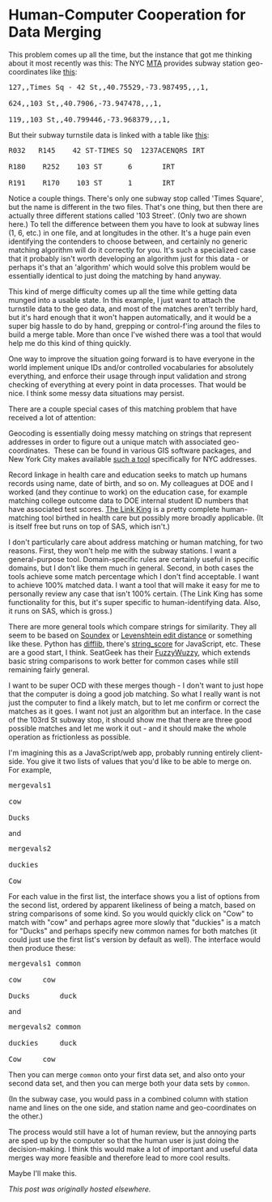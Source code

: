 # Human-Computer Cooperation for Data Merging



This problem comes up all the time, but the instance that got me thinking about it most recently was this: The NYC <a href="http://mta.info/">MTA</a> provides subway station geo-coordinates like <a href="http://www.mta.info/developers/data/nyct/subway/google_transit.zip">this</a>:

<pre>127,,Times Sq - 42 St,,40.75529,-73.987495,,,1,

624,,103 St,,40.7906,-73.947478,,,1,

119,,103 St,,40.799446,-73.968379,,,1,</pre>

But their subway turnstile data is linked with a table like&#160;<a href="http://www.mta.info/developers/resources/nyct/turnstile/Remote-Booth-Station.xls">this</a>:

<pre>R032	R145	42 ST-TIMES SQ	1237ACENQRS	IRT

R180	R252	103 ST		6		IRT

R191	R170	103 ST		1		IRT</pre>

Notice a couple things. There's only one subway stop called 'Times Square', but the name is different in the two files. That's one thing, but then there are actually three different stations called '103 Street'. (Only two are shown here.) To tell the difference between them you have to look at subway lines (1, 6, etc.) in one file, and at longitudes in the other. It's a huge pain even identifying the contenders to choose between, and certainly no generic matching algorithm will do it correctly for you. It's such a specialized case that it probably isn't worth developing an algorithm just for this data - or perhaps it's that an 'algorithm' which would solve this problem would be essentially identical to just doing the matching by hand anyway.

This kind of merge difficulty comes up all the time while getting data munged into a usable state. In this example, I just want to attach the turnstile data to the geo data, and most of the matches aren't terribly hard, but it's hard enough that it won't happen automatically, and it would be a super big hassle to do by hand, grepping or control-f'ing around the files to build a merge table. More than once I've wished there was a tool that would help me do this kind of thing quickly.

One way to improve the situation going forward is to have everyone in the world implement unique IDs and/or controlled vocabularies for absolutely everything, and enforce their usage through input validation and strong checking of everything at every point in data processes. That would be nice. I think some messy data situations may persist.

There are a couple special cases of this matching problem that have received a lot of attention:

Geocoding is essentially doing messy matching on strings that represent addresses in order to figure out a unique match with associated geo-coordinates. &#160;These can be found in various GIS software packages, and New York City makes available <a href="http://www.nyc.gov/html/dcp/html/bytes/applbyte.shtml#geocoding_application">such a tool</a> specifically for NYC addresses.

Record linkage in health care and education seeks to match up humans records using name, date of birth, and so on. My colleagues at DOE and I worked (and they continue to work) on the education case, for example matching college outcome data to DOE internal student ID numbers that have associated test scores. <a href="http://the-link-king.com/">The Link King</a> is a pretty complete human-matching tool birthed in health care but possibly more broadly applicable. (It is itself free but runs on top of SAS, which isn't.)

I don't particularly care about address matching or human matching, for two reasons. First, they won't help me with the subway stations. I want a general-purpose tool. Domain-specific rules are certainly useful in specific domains, but I don't like them much in general. Second, in both cases the tools achieve some match percentage which I don't find acceptable. I want to achieve 100% matched data. I want a tool that will make it easy for me to personally review any case that isn't 100% certain. (The Link King has some functionality for this, but it's super specific to human-identifying data. Also, it runs on SAS, which is gross.)

There are more general tools which compare strings for similarity. They all seem to be based on <a href="http://en.wikipedia.org/wiki/Soundex">Soundex</a> or&#160;<a href="http://en.wikipedia.org/wiki/Levenshtein_distance">Levenshtein edit distance</a> or something like these. Python has <a href="http://docs.python.org/2/library/difflib.html">difflib</a>, there's <a href="https://github.com/joshaven/string_score">string_score</a> for JavaScript, etc. These are a good start, I think. SeatGeek has their <a href="http://seatgeek.com/blog/dev/fuzzywuzzy-fuzzy-string-matching-in-python">FuzzyWuzzy</a>, which extends basic string comparisons to work better for common cases while still remaining fairly general.

I want to be super OCD with these merges though - I don't want to just hope that the computer is doing a good job matching. So what I really want is not just the computer to find a likely match, but to let me confirm or correct the matches as it goes. I want not just an algorithm but an interface. In the case of the 103rd St subway stop, it should show me that there are three good possible matches and let me work it out - and it should make the whole operation as frictionless as possible.

I'm imagining this as a JavaScript/web app, probably running entirely client-side. You give it two lists of values that you'd like to be able to merge on. For example,

<pre>mergevals1

cow

Ducks</pre>

and

<pre>mergevals2

duckies

Cow</pre>

For each value in the first list, the interface shows you a list of options from the second list, ordered by apparent likeliness of being a match, based on string comparisons of some kind. So you would quickly click on "Cow" to match with "cow" and perhaps agree more slowly that "duckies" is a match for "Ducks" and perhaps specify new common names for both matches (it could just use the first list's version by default as well). The interface would then produce these:

<pre>mergevals1	common

cow		cow

Ducks		duck</pre>

and

<pre>mergevals2	common

duckies		duck

Cow		cow</pre>

Then you can merge <code>common</code> onto your first data set, and also onto your second data set, and then you can merge both your data sets by <code>common</code>.

(In the subway case, you would pass in a combined column with station name and lines on the one side, and station name and geo-coordinates on the other.)

The process would still have a lot of human review, but the annoying parts are sped up by the computer so that the human user is just doing the decision-making. I think this would make a lot of important and useful data merges way more feasible and therefore lead to more cool results.

Maybe I'll make this.



*This post was originally hosted elsewhere.*
